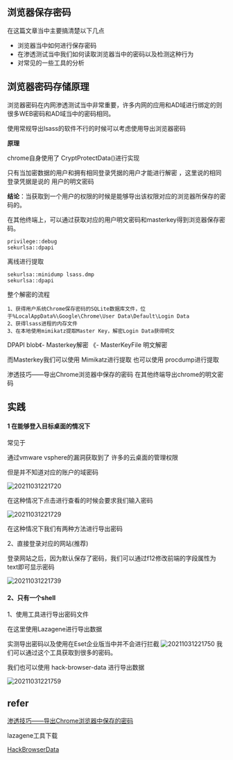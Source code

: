 ## 浏览器保存密码 

在这篇文章当中主要搞清楚以下几点 

-  浏览器当中如何进行保存密码 
-  在渗透测试当中我们如何读取浏览器当中的密码以及检测这种行为  
-  对常见的一些工具的分析 



## 浏览器密码存储原理 

浏览器密码在内网渗透测试当中非常重要，许多内网的应用和AD域进行绑定的则很多WEB密码和AD域当中的密码相同。  

使用常规导出lsass的软件不行的时候可以考虑使用导出浏览器密码

**原理**

chrome自身使用了 CryptProtectData()进行实现  

只有当加密数据的用户和拥有相同登录凭据的用户才能进行解密  ，这里说的相同登录凭据是说的 用户的明文密码



**结论**：当获取到一个用户的权限的时候是能够导出该权限对应的浏览器所保存的密码的。  

在其他终端上，可以通过获取对应的用户明文密码和masterkey得到浏览器保存密码。

```
privilege::debug
sekurlsa::dpapi
```



离线进行提取

```
sekurlsa::minidump lsass.dmp
sekurlsa::dpapi
```

整个解密的流程 

```
1、获得用户系统Chrome保存密码的SQLite数据库文件，位于%LocalAppData%\Google\Chrome\User Data\Default\Login Data
2、获得lsass进程的内存文件
3、在本地使用mimikatz提取Master Key，解密Login Data获得明文
```



DPAPI blob《- Masterkey解密 《- MasterKeyFile 明文解密 

而Masterkey我们可以使用 Mimikatz进行提取 也可以使用 procdump进行提取  



渗透技巧——导出Chrome浏览器中保存的密码 在其他终端导出chrome的明文密码  



## 实践

#### 1 在能够登入目标桌面的情况下 

常见于 

通过vmware vsphere的漏洞获取到了 许多的云桌面的管理权限 

但是并不知道对应的账户的域密码  

![20211031221720](https://picsfor.oss-cn-shenzhen.aliyuncs.com/blogs/imgs/20211031221720.png)

在这种情况下点击进行查看的时候会要求我们输入密码  

![20211031221729](https://picsfor.oss-cn-shenzhen.aliyuncs.com/blogs/imgs/20211031221729.png)

在这种情况下我们有两种方法进行导出密码 



2、直接登录对应的网站(推荐)

登录网站之后，因为默认保存了密码，我们可以通过f12修改前端的字段属性为text即可显示密码    

![20211031221739](https://picsfor.oss-cn-shenzhen.aliyuncs.com/blogs/imgs/20211031221739.png)



#### 2、只有一个shell  

1、使用工具进行导出密码文件   

在这里使用Lazagene进行导出数据  

实测导出密码以及使用在Eset企业版当中并不会进行拦截
![20211031221750](https://picsfor.oss-cn-shenzhen.aliyuncs.com/blogs/imgs/20211031221750.png)
我们可以通过这个工具获取到很多的密码。  

我们也可以使用 hack-browser-data 进行导出数据  

![20211031221759](https://picsfor.oss-cn-shenzhen.aliyuncs.com/blogs/imgs/20211031221759.png)

## refer

[渗透技巧——导出Chrome浏览器中保存的密码](https://3gstudent.github.io/%E6%B8%97%E9%80%8F%E6%8A%80%E5%B7%A7-%E5%AF%BC%E5%87%BAChrome%E6%B5%8F%E8%A7%88%E5%99%A8%E4%B8%AD%E4%BF%9D%E5%AD%98%E7%9A%84%E5%AF%86%E7%A0%81)

lazagene工具下载

[HackBrowserData](https://github.com/moonD4rk/HackBrowserData)


